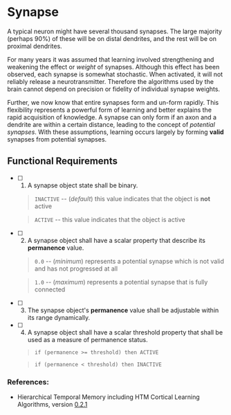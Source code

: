 
# Synapse
A typical neuron might have several thousand synapses. The large majority
(perhaps 90%) of these will be on distal dendrites, and the rest will be on proximal
dendrites.

For many years it was assumed that learning involved strengthening and weakening
the effect or *weight* of synapses. Although this effect has been observed, each
synapse is somewhat stochastic. When activated, it will not reliably release a
neurotransmitter. Therefore the algorithms used by the brain cannot depend on
precision or fidelity of individual synapse weights.

Further, we now know that entire synapses form and un-form rapidly. This
flexibility represents a powerful form of learning and better explains the rapid
acquisition of knowledge. A synapse can only form if an axon and a dendrite are
within a certain distance, leading to the concept of *potential synapses*. With these
assumptions, learning occurs largely by forming **valid** synapses from potential
synapses.



## Functional Requirements
- [ ] 1. A synapse object state shall be binary.
    > `INACTIVE` -- (*default*) this value indicates that the object is **not** active

    > `ACTIVE` -- this value indicates that the object is active
- [ ] 2. A synapse object shall have a scalar property that describe its **permanence** value.
    > `0.0` -- (*minimum*) represents a potential synapse which is not valid and has not progressed at all

    > `1.0` -- (*maximum*) represents a potential synapse that is fully connected
- [ ] 3. The synapse object's **permanence** value shall be adjustable within its range dynamically.
- [ ] 4. A synapse object shall have a scalar threshold property that shall be used as a measure of permanence status.

    > `if (permanence >= threshold) then ACTIVE`

    > `if (permanence < threshold) then INACTIVE`




### References:
* Hierarchical Temporal Memory including HTM Cortical Learning Algorithms, version [0.2.1](https://numenta.org/resources/HTM_CorticalLearningAlgorithms.pdf)
